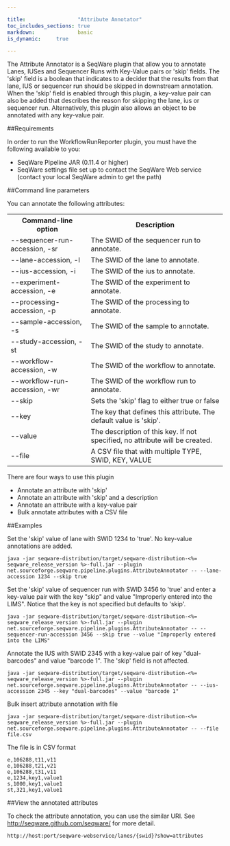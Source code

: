 ```yaml
---

title:                 "Attribute Annotator"
toc_includes_sections: true
markdown:              basic
is_dynamic:		true

---
```


The Attribute Annotator is a SeqWare plugin that allow you to annotate Lanes, IUSes and Sequencer Runs with Key-Value pairs or 'skip' fields. The 'skip' field is a boolean that indicates to a decider that the results from that lane, IUS or sequencer run should be skipped in downstream annotation. When the 'skip' field is enabled through this plugin, a key-value pair can also be added that describes the reason for skipping the lane, ius or sequencer run. Alternatively, this plugin also allows an object to be annotated with any key-value pair.

##Requirements

In order to run the WorkflowRunReporter plugin, you must have the following available to you:

* SeqWare Pipeline JAR (0.11.4 or higher)
* SeqWare settings file set up to contact the SeqWare Web service (contact your local SeqWare admin to get the path)

##Command line parameters

You can annotate the following attributes:
<table><tr><th>
Command-line option</th>	<th>Description</th></tr>
<tr><td>
--sequencer-run-accession, -sr</td>	<td>The SWID of the sequencer run to annotate.</td></tr><tr><td>
--lane-accession, -l</td><td>The SWID of the lane to annotate.</td></tr><tr><td>
--ius-accession, -i	</td>	<td>The SWID of the ius to annotate.</td></tr><tr><td>
--experiment-accession, -e</td>	<td>	The SWID of the experiment to annotate.</td></tr><tr><td>
--processing-accession, -p	</td>	<td>	The SWID of the processing to annotate.</td></tr><tr><td>
--sample-accession, -s	</td>	<td>The SWID of the sample to annotate.</td></tr><tr><td>
--study-accession, -st	</td>	<td>The SWID of the study to annotate.</td></tr><tr><td>
--workflow-accession, -w	</td>	<td>The SWID of the workflow to annotate.</td></tr><tr><td>
--workflow-run-accession, -wr	</td>	<td>The SWID of the workflow run to annotate.</td></tr><tr><td>
--skip	</td>	<td>Sets the 'skip' flag to either true or false</td></tr><tr><td>
--key	</td>	<td>The key that defines this attribute. The default value is 'skip'.</td></tr><tr><td>
--value	</td>	<td>The description of this key. If not specified, no attribute will be created.</td></tr><tr><td>
--file	</td>	<td>A CSV file that with multiple TYPE, SWID, KEY, VALUE</td></tr>
</table>

There are four ways to use this plugin

* Annotate an attribute with 'skip'
* Annotate an attribute with 'skip' and a description
* Annotate an attribute with a key-value pair
* Bulk annotate attributes with a CSV file

##Examples

Set the 'skip' value of lane with SWID 1234 to 'true'. No key-value annotations are added.

	java -jar seqware-distribution/target/seqware-distribution-<%= seqware_release_version %>-full.jar --plugin net.sourceforge.seqware.pipeline.plugins.AttributeAnnotator -- --lane-accession 1234 --skip true

Set the 'skip' value of sequencer run with SWID 3456 to 'true' and enter a key-value pair with the key "skip" and value "Improperly entered into the LIMS". Notice that the key is not specified but defaults to 'skip'.

	java -jar seqware-distribution/target/seqware-distribution-<%= seqware_release_version %>-full.jar --plugin net.sourceforge.seqware.pipeline.plugins.AttributeAnnotator -- --sequencer-run-accession 3456 --skip true --value "Improperly entered into the LIMS"

Annotate the IUS with SWID 2345 with a key-value pair of key "dual-barcodes" and value "barcode 1". The 'skip' field is not affected.

	java -jar seqware-distribution/target/seqware-distribution-<%= seqware_release_version %>-full.jar --plugin net.sourceforge.seqware.pipeline.plugins.AttributeAnnotator -- --ius-accession 2345 --key "dual-barcodes" --value "barcode 1"

Bulk insert attribute annotation with file

	java -jar seqware-distribution/target/seqware-distribution-<%= seqware_release_version %>-full.jar --plugin net.sourceforge.seqware.pipeline.plugins.AttributeAnnotator -- --file file.csv

The file is in CSV format

	e,106288,t11,v11
	e,106288,t21,v21
	e,106288,t31,v11
	e,1234,key1,value1
	s,1000,key1,value1
	st,321,key1,value1

##View the annotated attributes

To check the attribute annotation, you can use the similar URI. See <a href="http://seqware.github.com/seqware/">http://seqware.github.com/seqware/</a> for more detail.

	http://host:port/seqware-webservice/lanes/{swid}?show=attributes

